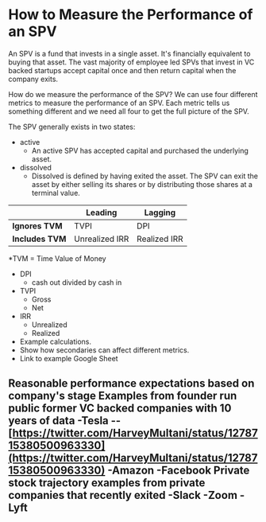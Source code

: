 # How to Measure the Performance of an SPV

An SPV is a fund that invests in a single asset. It's financially equivalent to buying that asset. The vast majority of employee led SPVs that invest in VC backed startups accept capital once and then return capital when the company exits.

How do we measure the performance of the SPV? We can use four different metrics to measure the performance of an SPV. Each metric tells us something different and we need all four to get the full picture of the SPV. 

The SPV generally exists in two states: 
- active
	- An active SPV has accepted capital and purchased the underlying asset.
- dissolved
	- Dissolved is defined by having exited the asset. The SPV can exit the asset by either selling its shares or by distributing those shares at a terminal value. 


|   |  Leading |  Lagging |   
|-|-|-|
| **Ignores TVM**  | TVPI  | DPI  |   
| **Includes TVM**  | Unrealized IRR | Realized IRR  |   

*TVM = Time Value of Money
-   DPI
    -   cash out divided by cash in
-   TVPI
    -   Gross
    -   Net
-   IRR
    -   Unrealized
    -   Realized
-   Example calculations.
-   Show how secondaries can affect different metrics.
-   Link to example Google Sheet

Reasonable performance expectations based on company's stage
Examples from founder run public former VC backed companies with 10 years of data
-Tesla
-- [https://twitter.com/HarveyMultani/status/1278715380500963330](https://twitter.com/HarveyMultani/status/1278715380500963330)
-Amazon
-Facebook
Private stock trajectory examples from private companies that recently exited
-Slack
-Zoom
-Lyft
-

<!--stackedit_data:
eyJoaXN0b3J5IjpbLTIwNDExMjk4NjIsMTYxNzQ5NTc2OCwtMT
I1NTEzMDE4LC0yMDc0ODcwMzg3LC0yMDk5NzA4MjIzLDIwMzIw
NTgwOTUsLTMzMDQxOTUxOCwxMjM5NzUzMTg0LC0xMzM1MDA0MD
gwXX0=
-->